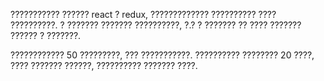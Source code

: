 ??????????? ?????? react ? redux, ????????????? ?????????? ???? ??????????.
? ??????? ??????? ??????????, ?.? ? ??????? ?? ???? ??????? ?????? ? ???????.

???????????? 50 ?????????, ??? ???????????. ?????????? ???????? 20 ????, ???? ??????? ??????, ?????????? ??????? ????.

